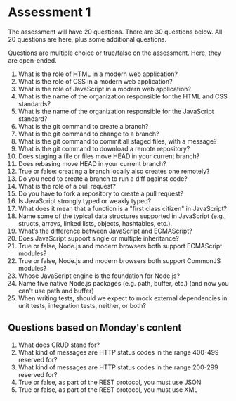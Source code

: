 # Assessment 1

The assessment will have 20 questions. There are 30 questions below. All 20 questions are here, plus 
some additional questions.

Questions are multiple choice or true/false on the assessment. Here, they are open-ended.

1. What is the role of HTML in a modern web application?
1. What is the role of CSS in a modern web application?
1. What is the role of JavaScript in a modern web application?
1. What is the name of the organization responsible for the HTML and CSS standards?
1. What is the name of the organization responsible for the JavaScript standard?
1. What is the git command to create a branch?
1. What is the git command to change to a branch?
1. What is the git command to commit all staged files, with a message?
1. What is the git command to download a remote repository?
1. Does staging a file or files move HEAD in your current branch? 
1. Does rebasing move HEAD in your current branch? 
1. True or false: creating a branch locally also creates one remotely?
1. Do you need to create a branch to run a diff against code?
1. What is the role of a pull request?
1. Do you have to fork a repository to create a pull request? 
1. Is JavaScript strongly typed or weakly typed?
1. What does it mean that a function is a "first class citizen" in JavaScript?
1. Name some of the typical data structures supported in JavaScript (e.g., structs, arrays, linked lists, objects, hashtables, etc.).
1. What’s the difference between JavaScript and ECMAScript? 
1. Does JavaScript support single or multiple inheritance?
1. True or false, Node.js and modern browsers both support ECMAScript modules?
1. True or false, Node.js and modern browsers both support CommonJS modules?
1. Whose JavaScript engine is the foundation for Node.js?
1. Name five native Node.js packages (e.g. path, buffer, etc.) (and now you can't use path and buffer)
1. When writing tests, should we expect to mock external dependencies in unit tests, integration tests, neither, or both?

## Questions based on Monday's content
1. What does CRUD stand for?
1. What kind of messages are HTTP status codes in the range 400-499 reserved for?  
1. What kind of messages are HTTP status codes in the range 200-299 reserved for?  
1. True or false, as part of the REST protocol, you must use JSON
1. True or false, as part of the REST protocol, you must use XML

